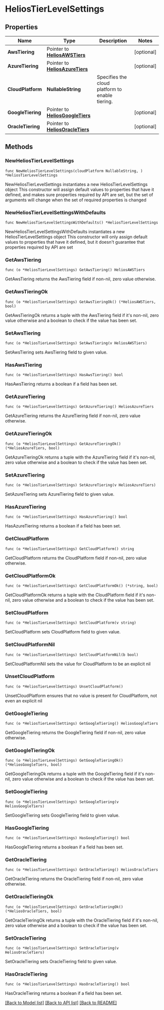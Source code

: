 # HeliosTierLevelSettings

## Properties

Name | Type | Description | Notes
------------ | ------------- | ------------- | -------------
**AwsTiering** | Pointer to [**HeliosAWSTiers**](HeliosAWSTiers.md) |  | [optional] 
**AzureTiering** | Pointer to [**HeliosAzureTiers**](HeliosAzureTiers.md) |  | [optional] 
**CloudPlatform** | **NullableString** | Specifies the cloud platform to enable tiering. | 
**GoogleTiering** | Pointer to [**HeliosGoogleTiers**](HeliosGoogleTiers.md) |  | [optional] 
**OracleTiering** | Pointer to [**HeliosOracleTiers**](HeliosOracleTiers.md) |  | [optional] 

## Methods

### NewHeliosTierLevelSettings

`func NewHeliosTierLevelSettings(cloudPlatform NullableString, ) *HeliosTierLevelSettings`

NewHeliosTierLevelSettings instantiates a new HeliosTierLevelSettings object
This constructor will assign default values to properties that have it defined,
and makes sure properties required by API are set, but the set of arguments
will change when the set of required properties is changed

### NewHeliosTierLevelSettingsWithDefaults

`func NewHeliosTierLevelSettingsWithDefaults() *HeliosTierLevelSettings`

NewHeliosTierLevelSettingsWithDefaults instantiates a new HeliosTierLevelSettings object
This constructor will only assign default values to properties that have it defined,
but it doesn't guarantee that properties required by API are set

### GetAwsTiering

`func (o *HeliosTierLevelSettings) GetAwsTiering() HeliosAWSTiers`

GetAwsTiering returns the AwsTiering field if non-nil, zero value otherwise.

### GetAwsTieringOk

`func (o *HeliosTierLevelSettings) GetAwsTieringOk() (*HeliosAWSTiers, bool)`

GetAwsTieringOk returns a tuple with the AwsTiering field if it's non-nil, zero value otherwise
and a boolean to check if the value has been set.

### SetAwsTiering

`func (o *HeliosTierLevelSettings) SetAwsTiering(v HeliosAWSTiers)`

SetAwsTiering sets AwsTiering field to given value.

### HasAwsTiering

`func (o *HeliosTierLevelSettings) HasAwsTiering() bool`

HasAwsTiering returns a boolean if a field has been set.

### GetAzureTiering

`func (o *HeliosTierLevelSettings) GetAzureTiering() HeliosAzureTiers`

GetAzureTiering returns the AzureTiering field if non-nil, zero value otherwise.

### GetAzureTieringOk

`func (o *HeliosTierLevelSettings) GetAzureTieringOk() (*HeliosAzureTiers, bool)`

GetAzureTieringOk returns a tuple with the AzureTiering field if it's non-nil, zero value otherwise
and a boolean to check if the value has been set.

### SetAzureTiering

`func (o *HeliosTierLevelSettings) SetAzureTiering(v HeliosAzureTiers)`

SetAzureTiering sets AzureTiering field to given value.

### HasAzureTiering

`func (o *HeliosTierLevelSettings) HasAzureTiering() bool`

HasAzureTiering returns a boolean if a field has been set.

### GetCloudPlatform

`func (o *HeliosTierLevelSettings) GetCloudPlatform() string`

GetCloudPlatform returns the CloudPlatform field if non-nil, zero value otherwise.

### GetCloudPlatformOk

`func (o *HeliosTierLevelSettings) GetCloudPlatformOk() (*string, bool)`

GetCloudPlatformOk returns a tuple with the CloudPlatform field if it's non-nil, zero value otherwise
and a boolean to check if the value has been set.

### SetCloudPlatform

`func (o *HeliosTierLevelSettings) SetCloudPlatform(v string)`

SetCloudPlatform sets CloudPlatform field to given value.


### SetCloudPlatformNil

`func (o *HeliosTierLevelSettings) SetCloudPlatformNil(b bool)`

 SetCloudPlatformNil sets the value for CloudPlatform to be an explicit nil

### UnsetCloudPlatform
`func (o *HeliosTierLevelSettings) UnsetCloudPlatform()`

UnsetCloudPlatform ensures that no value is present for CloudPlatform, not even an explicit nil
### GetGoogleTiering

`func (o *HeliosTierLevelSettings) GetGoogleTiering() HeliosGoogleTiers`

GetGoogleTiering returns the GoogleTiering field if non-nil, zero value otherwise.

### GetGoogleTieringOk

`func (o *HeliosTierLevelSettings) GetGoogleTieringOk() (*HeliosGoogleTiers, bool)`

GetGoogleTieringOk returns a tuple with the GoogleTiering field if it's non-nil, zero value otherwise
and a boolean to check if the value has been set.

### SetGoogleTiering

`func (o *HeliosTierLevelSettings) SetGoogleTiering(v HeliosGoogleTiers)`

SetGoogleTiering sets GoogleTiering field to given value.

### HasGoogleTiering

`func (o *HeliosTierLevelSettings) HasGoogleTiering() bool`

HasGoogleTiering returns a boolean if a field has been set.

### GetOracleTiering

`func (o *HeliosTierLevelSettings) GetOracleTiering() HeliosOracleTiers`

GetOracleTiering returns the OracleTiering field if non-nil, zero value otherwise.

### GetOracleTieringOk

`func (o *HeliosTierLevelSettings) GetOracleTieringOk() (*HeliosOracleTiers, bool)`

GetOracleTieringOk returns a tuple with the OracleTiering field if it's non-nil, zero value otherwise
and a boolean to check if the value has been set.

### SetOracleTiering

`func (o *HeliosTierLevelSettings) SetOracleTiering(v HeliosOracleTiers)`

SetOracleTiering sets OracleTiering field to given value.

### HasOracleTiering

`func (o *HeliosTierLevelSettings) HasOracleTiering() bool`

HasOracleTiering returns a boolean if a field has been set.


[[Back to Model list]](../README.md#documentation-for-models) [[Back to API list]](../README.md#documentation-for-api-endpoints) [[Back to README]](../README.md)


